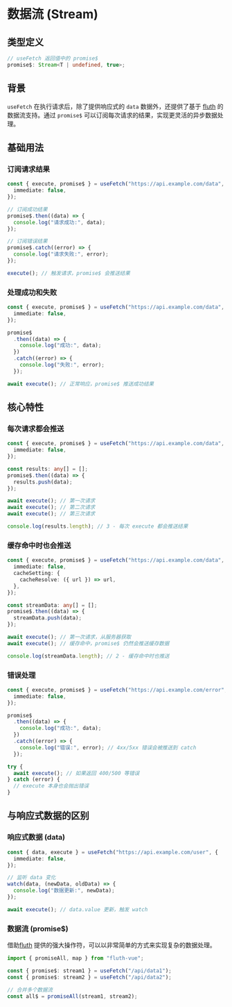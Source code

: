 # 数据流 (Stream)

## 类型定义

```typescript
// useFetch 返回值中的 promise$
promise$: Stream<T | undefined, true>;
```

## 背景

`useFetch` 在执行请求后，除了提供响应式的 `data` 数据外，还提供了基于 [fluth](https://fluthjs.github.io/fluth-doc/) 的数据流支持。通过 `promise$` 可以订阅每次请求的结果，实现更灵活的异步数据处理。

## 基础用法

### 订阅请求结果

```ts
const { execute, promise$ } = useFetch("https://api.example.com/data", {
  immediate: false,
});

// 订阅成功结果
promise$.then((data) => {
  console.log("请求成功:", data);
});

// 订阅错误结果
promise$.catch((error) => {
  console.log("请求失败:", error);
});

execute(); // 触发请求，promise$ 会推送结果
```

### 处理成功和失败

```ts
const { execute, promise$ } = useFetch("https://api.example.com/data", {
  immediate: false,
});

promise$
  .then((data) => {
    console.log("成功:", data);
  })
  .catch((error) => {
    console.log("失败:", error);
  });

await execute(); // 正常响应，promise$ 推送成功结果
```

## 核心特性

### 每次请求都会推送

```ts
const { execute, promise$ } = useFetch("https://api.example.com/data", {
  immediate: false,
});

const results: any[] = [];
promise$.then((data) => {
  results.push(data);
});

await execute(); // 第一次请求
await execute(); // 第二次请求
await execute(); // 第三次请求

console.log(results.length); // 3 - 每次 execute 都会推送结果
```

### 缓存命中时也会推送

```ts
const { execute, promise$ } = useFetch("https://api.example.com/data", {
  immediate: false,
  cacheSetting: {
    cacheResolve: ({ url }) => url,
  },
});

const streamData: any[] = [];
promise$.then((data) => {
  streamData.push(data);
});

await execute(); // 第一次请求，从服务器获取
await execute(); // 缓存命中，promise$ 仍然会推送缓存数据

console.log(streamData.length); // 2 - 缓存命中时也推送
```

### 错误处理

```ts
const { execute, promise$ } = useFetch("https://api.example.com/error", {
  immediate: false,
});

promise$
  .then((data) => {
    console.log("成功:", data);
  })
  .catch((error) => {
    console.log("错误:", error); // 4xx/5xx 错误会被推送到 catch
  });

try {
  await execute(); // 如果返回 400/500 等错误
} catch (error) {
  // execute 本身也会抛出错误
}
```

## 与响应式数据的区别

### 响应式数据 (data)

```ts
const { data, execute } = useFetch("https://api.example.com/user", {
  immediate: false,
});

// 监听 data 变化
watch(data, (newData, oldData) => {
  console.log("数据更新:", newData);
});

await execute(); // data.value 更新，触发 watch
```

### 数据流 (promise$)

借助[fluth](https://fluthjs.github.io/fluth-doc/) 提供的强大操作符，可以以非常简单的方式来实现复杂的数据处理。

```ts
import { promiseAll, map } from "fluth-vue";

const { promise$: stream1 } = useFetch("/api/data1");
const { promise$: stream2 } = useFetch("/api/data2");

// 合并多个数据流
const all$ = promiseAll(stream1, stream2);
```

